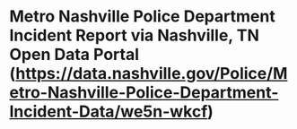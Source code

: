 # Metro Nashville Police Department Incident Report via Nashville, TN Open Data Portal (https://data.nashville.gov/Police/Metro-Nashville-Police-Department-Incident-Data/we5n-wkcf)


